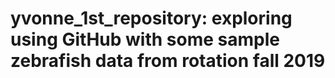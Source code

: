 # yvonne_1st_repository: exploring using GitHub with some sample zebrafish data from rotation fall 2019
